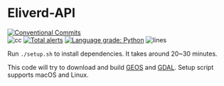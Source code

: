 # Eliverd-API
[![Conventional Commits](https://img.shields.io/badge/Conventional%20Commits-1.0.0-yellow.svg)](https://conventionalcommits.org)\
![cc](https://badgen.net/lgtm/langs/g/Junyeong-Market/Eliverd-API) [![Total alerts](https://img.shields.io/lgtm/alerts/g/Junyeong-Market/Eliverd-API.svg?logo=lgtm&logoWidth=18)](https://lgtm.com/projects/g/Junyeong-Market/Eliverd-API/alerts/) [![Language grade: Python](https://img.shields.io/lgtm/grade/python/g/Junyeong-Market/Eliverd-API.svg?logo=lgtm&logoWidth=18)](https://lgtm.com/projects/g/Junyeong-Market/Eliverd-API/context:python) ![lines](https://badgen.net/lgtm/lines/g/Junyeong-Market/Eliverd-API)

Run `./setup.sh` to install dependencies. It takes around 20~30 minutes.

This code will try to download and build [GEOS](https://github.com/libgeos/geos) and [GDAL](https://github.com/OSGeo/gdal). Setup script supports macOS and Linux.
